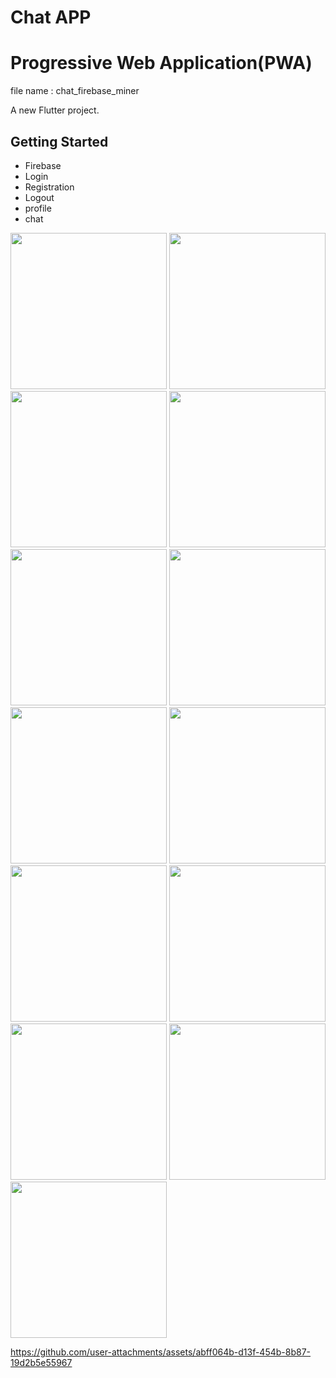 # Chat APP
# Progressive Web Application(PWA)

file name : chat_firebase_miner

A new Flutter project.

## Getting Started
- Firebase
- Login
- Registration
- Logout
- profile
- chat

<img src="https://github.com/user-attachments/assets/f27a574e-2ba2-4aaf-ab2c-16271e32dab9" width=250>
<img src="https://github.com/user-attachments/assets/837bcc28-f66b-48e7-9ec8-5a7cc2d91665" width=250>
<img src="https://github.com/user-attachments/assets/ec46daed-4e60-4e47-9b64-c6161daf5880" width=250>
<img src="https://github.com/user-attachments/assets/a66b23d0-4fad-41a7-9b03-638a8bcfe679" width=250>
<img src="https://github.com/user-attachments/assets/58910196-e7e5-40ce-8159-0f69f0993f3c" width=250>
<img src="https://github.com/user-attachments/assets/279f01ba-e096-42f6-b969-46b7f43ebf2e" width=250>
<img src="https://github.com/user-attachments/assets/b56226c8-2a97-4013-9fba-ecc716ae40f5" width=250>
<img src="https://github.com/user-attachments/assets/81607987-cf60-437c-bd4b-42e6fbb201e8" width=250>
<img src="https://github.com/user-attachments/assets/6593c73c-99d8-49db-bcbf-6bc03f635d33" width=250>
<img src="https://github.com/user-attachments/assets/7cdba151-1312-43a8-8be6-73d9521b38e2" width=250>
<img src="https://github.com/user-attachments/assets/6ce8f9c5-8003-49eb-b457-8705c16198e1" width=250>
<img src="https://github.com/user-attachments/assets/8ec22b84-c721-45c0-96b8-65cfdf97b290" width=250>
<img src="https://github.com/user-attachments/assets/cfd0d8b6-0d14-4895-a221-ee840a69ff8d" width=250>



https://github.com/user-attachments/assets/abff064b-d13f-454b-8b87-19d2b5e55967




